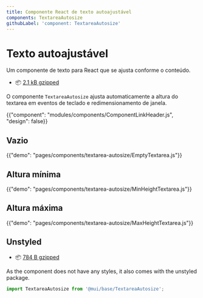 ```yaml
---
title: Componente React de texto autoajustável
components: TextareaAutosize
githubLabel: 'component: TextareaAutosize'
---
```


# Texto autoajustável

<p class="description">Um componente de texto para React que se ajusta conforme o conteúdo.</p>

- 📦 [2.1 kB gzipped](/size-snapshot)

O componente `TextareaAutosize` ajusta automaticamente a altura do textarea em eventos de teclado e redimensionamento de janela.

{{"component": "modules/components/ComponentLinkHeader.js", "design": false}}

## Vazio

{{"demo": "pages/components/textarea-autosize/EmptyTextarea.js"}}

## Altura mínima

{{"demo": "pages/components/textarea-autosize/MinHeightTextarea.js"}}

## Altura máxima

{{"demo": "pages/components/textarea-autosize/MaxHeightTextarea.js"}}

## Unstyled

- 📦 [784 B gzipped](https://bundlephobia.com/result?p=@mui/base@latest)

As the component does not have any styles, it also comes with the unstyled package.

```js
import TextareaAutosize from '@mui/base/TextareaAutosize';
```

